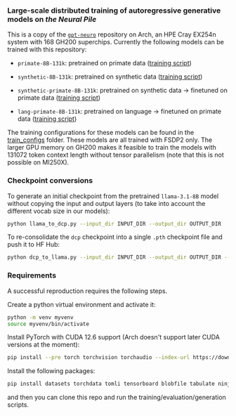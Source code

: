 ### Large-scale distributed training of autoregressive generative models on *the Neural Pile*

This is a copy of the [`gpt-neuro`](https://github.com/eminorhan/gpt-neuro) repository on Arch, an HPE Cray EX254n system with 168 GH200 superchips. Currently the following models can be trained with this repository:

* `primate-8B-131k`: pretrained on primate data ([training script](train_primate_8B_131k.sh))

* `synthetic-8B-131k`: pretrained on synthetic data ([training script](train_synthetic_8B_131k.sh))

* `synthetic-primate-8B-131k`: pretrained on synthetic data -> finetuned on primate data ([training script](train_synthetic_primate_8B_131k.sh))

* `lang-primate-8B-131k`: pretrained on language -> finetuned on primate data ([training script](train_lang_primate_8B_131k.sh))

The training configurations for these models can be found in the [train_configs](train_configs) folder. These models are all trained with FSDP2 only. The larger GPU memory on GH200 makes it feasible to train the models with 131072 token context length without tensor parallelism (note that this is not possible on MI250X).

### Checkpoint conversions

To generate an initial checkpoint from the pretrained `llama-3.1-8B` model without copying the input and output layers (to take into account the different vocab size in our models):
```bash
python llama_to_dcp.py --input_dir INPUT_DIR --output_dir OUTPUT_DIR
```

To re-consolidate the `dcp` checkpoint into a single `.pth` checkpoint file and push it to HF Hub:
```bash
python dcp_to_llama.py --input_dir INPUT_DIR --output_dir OUTPUT_DIR --hf_repo_name HF_REPO_NAME --push_to_hub
```

### Requirements

A successful reproduction requires the following steps.

Create a python virtual environment and activate it:
```bash
python -m venv myvenv
source myvenv/bin/activate
``` 

Install PyTorch with CUDA 12.6 support (Arch doesn't support later CUDA versions at the moment):
```bash
pip install --pre torch torchvision torchaudio --index-url https://download.pytorch.org/whl/cu126
```

Install the following packages:
```bash
pip install datasets torchdata tomli tensorboard blobfile tabulate ninja
```
and then you can clone this repo and run the training/evaluation/generation scripts.